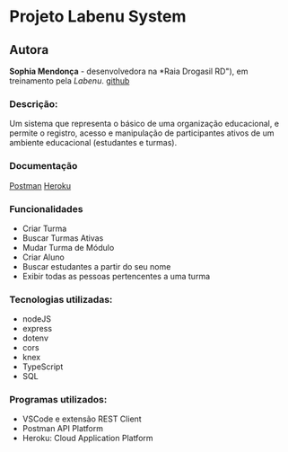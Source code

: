 # Projeto Labenu System

## Autora
**Sophia Mendonça** - desenvolvedora na *Raia Drogasil RD"), em treinamento pela *Labenu*.
[github](https://github.com/future4code/aragon-Sophia-Mendonca)

### Descrição:
Um sistema que representa o básico de uma organização educacional, e permite o registro, acesso e manipulação de participantes ativos de um ambiente educacional (estudantes e turmas).

### Documentação
[Postman](https://documenter.getpostman.com/view/20786743/Uze1uiws)
[Heroku](https://sophia-projeto-system.herokuapp.com/)

### Funcionalidades
- Criar Turma
- Buscar Turmas Ativas
- Mudar Turma de Módulo
- Criar Aluno
- Buscar estudantes a partir do seu nome
- Exibir todas as pessoas pertencentes a uma turma

### Tecnologias utilizadas:
- nodeJS
- express
- dotenv
- cors
- knex
- TypeScript
- SQL

### Programas utilizados:
- VSCode e extensão REST Client
- Postman API Platform
- Heroku: Cloud Application Platform